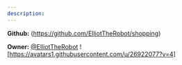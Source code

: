 ```yaml
---
description: 
---
```



**Github:** (https://github.com/ElliotTheRobot/shopping)

**Owner:** [@ElliotTheRobot](https://github.com/ElliotTheRobot) ![https://avatars1.githubusercontent.com/u/26922077?v=4]

